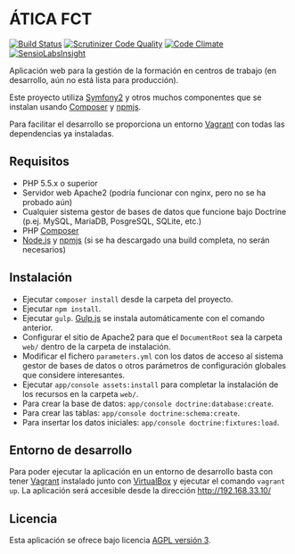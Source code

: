 # ÁTICA FCT
[![Build Status](https://travis-ci.org/iesoretania/atica-fct.svg?branch=master)](https://travis-ci.org/iesoretania/atica-fct)
[![Scrutinizer Code Quality](https://scrutinizer-ci.com/g/iesoretania/atica-fct/badges/quality-score.png?b=master)](https://scrutinizer-ci.com/g/iesoretania/atica-fct/?branch=master)
[![Code Climate](https://codeclimate.com/github/iesoretania/atica-fct/badges/gpa.svg)](https://codeclimate.com/github/iesoretania/atica-fct)
[![SensioLabsInsight](https://insight.sensiolabs.com/projects/4bb0a4d5-d6d4-46c8-b51d-97b37ab2f5f2/mini.png)](https://insight.sensiolabs.com/projects/4bb0a4d5-d6d4-46c8-b51d-97b37ab2f5f2)

Aplicación web para la gestión de la formación en centros de trabajo (en desarrollo, aún no está lista para producción).

Este proyecto utiliza [Symfony2] y otros muchos componentes que se instalan usando [Composer] y [npmjs].

Para facilitar el desarrollo se proporciona un entorno [Vagrant] con todas las dependencias ya instaladas.

## Requisitos

- PHP 5.5.x o superior
- Servidor web Apache2 (podría funcionar con nginx, pero no se ha probado aún)
- Cualquier sistema gestor de bases de datos que funcione bajo Doctrine (p.ej. MySQL, MariaDB, PosgreSQL, SQLite, etc.)
- PHP [Composer]
- [Node.js] y [npmjs] (si se ha descargado una build completa, no serán necesarios)

## Instalación

- Ejecutar `composer install` desde la carpeta del proyecto.
- Ejecutar `npm install`.
- Ejecutar `gulp`. [Gulp.js] se instala automáticamente con el comando anterior.
- Configurar el sitio de Apache2 para que el `DocumentRoot` sea la carpeta `web/` dentro de la carpeta de instalación.
- Modificar el fichero `parameters.yml` con los datos de acceso al sistema gestor de bases de datos o otros parámetros
de configuración globales que considere interesantes.
- Ejecutar `app/console assets:install` para completar la instalación de los recursos en la carpeta `web/`.
- Para crear la base de datos: `app/console doctrine:database:create`.
- Para crear las tablas: `app/console doctrine:schema:create`.
- Para insertar los datos iniciales: `app/console doctrine:fixtures:load`.

## Entorno de desarrollo

Para poder ejecutar la aplicación en un entorno de desarrollo basta con tener [Vagrant] instalado junto con [VirtualBox]
y ejecutar el comando `vagrant up`. La aplicación será accesible desde la dirección http://192.168.33.10/

## Licencia
Esta aplicación se ofrece bajo licencia [AGPL versión 3].

[Vagrant]: https://www.vagrantup.com/
[VirtualBox]: https://www.virtualbox.org
[Symfony2]: http://symfony.com/
[Composer]: http://getcomposer.org
[AGPL versión 3]: http://www.gnu.org/licenses/agpl.html
[Node.js]: https://nodejs.org/en/
[npmjs]: https://www.npmjs.com/
[Gulp.js]: http://gulpjs.com/
